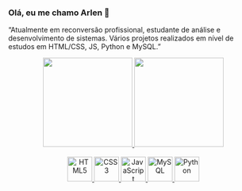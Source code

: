 ### Olá, eu me chamo Arlen 👋
“Atualmente em reconversão profissional, estudante de análise e desenvolvimento de sistemas. Vários projetos realizados em nível de estudos em HTML/CSS, JS, Python e MySQL.”
<br>
<div align="center">
  <a href="https://github.com/arlendev">
  <img height="180em" src="https://github-readme-stats.vercel.app/api?username=arlendev&show_icons=true&theme=dracula&include_all_commits=true&count_private=true"/>
  <img height="180em" src="https://github-readme-stats.vercel.app/api/top-langs/?username=arlendev&layout=compact&langs_count=7&theme=dracula"/>
</div>
  
<div align="center"><br>
  
  <img alt="HTML5" height="50" width="50" src="https://cdn.jsdelivr.net/gh/devicons/devicon/icons/html5/html5-plain-wordmark.svg" />
  <img alt="CSS3" height="50" width="50" src="https://cdn.jsdelivr.net/gh/devicons/devicon/icons/css3/css3-plain-wordmark.svg" />
  <img alt="JavaScript" height="50" width="50" src="https://cdn.jsdelivr.net/gh/devicons/devicon/icons/javascript/javascript-original.svg" />
  <img alt="MySQL" height="50" width="50" src="https://cdn.jsdelivr.net/gh/devicons/devicon/icons/mysql/mysql-original-wordmark.svg" />
  <img alt="Python" height="50" width="50" src="https://cdn.jsdelivr.net/gh/devicons/devicon/icons/python/python-original-wordmark.svg" />
  
</div>








<!--
**arlendev/arlendev** is a ✨ _special_ ✨ repository because its `README.md` (this file) appears on your GitHub profile.

Here are some ideas to get you started:

- 🔭 I’m currently working on ...
- 🌱 I’m currently learning ...
- 👯 I’m looking to collaborate on ...
- 🤔 I’m looking for help with ...
- 💬 Ask me about ...
- 📫 How to reach me: ...
- 😄 Pronouns: ...
- ⚡ Fun fact: ...
-->
